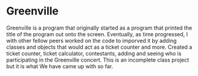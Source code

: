 # Greenville

Greenville is a program that originally started as a program that printed the title of the program out onto the screen. 
Eventually, as time progressed, I with other fellow peers worked on the code to imporved it by adding classes and objects that would act as a ticket counter and more.
Created a ticket counter, ticket calculator, contestants, adding and seeing who is participating in the Greenville concert. 
This is an incomplete class project but it is what We have came up with so far. 
